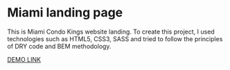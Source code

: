 # Miami landing page

This is Miami Condo Kings website landing.
To create this project, I used technologies such as HTML5, CSS3, SASS and tried to follow the principles of DRY code and BEM methodology.

[DEMO LINK](https://Vasyl-Pauk.github.io/layout_miami/) 
